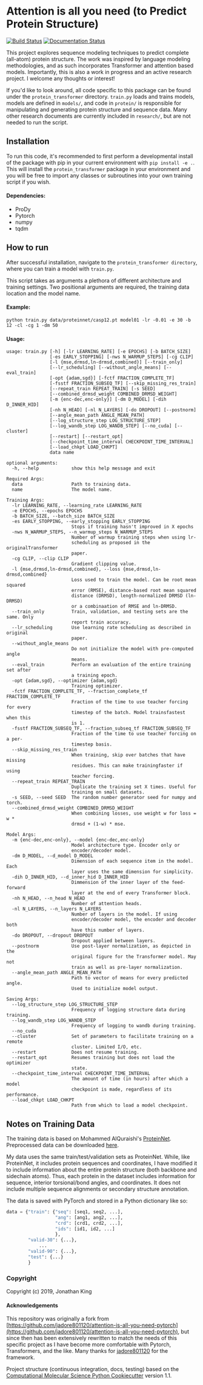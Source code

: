 # Attention is all you need (to Predict Protein Structure)
[//]: # (Badges)
[![Build Status](https://travis-ci.com/jonathanking/protein-transformer.svg?branch=master)](https://travis-ci.com/jonathanking/protein-transformer)
[![Documentation Status](https://readthedocs.org/projects/protein-transformer/badge/?version=latest)](https://protein-transformer.readthedocs.io/en/latest/?badge=latest) 



This project explores sequence modeling techniques to predict complete (all-atom) protein structure. The work was 
inspired by language modeling methodologies, and as such incorporates Transformer and attention based models. 
Importantly, this is also a work in progress and an active research project. I welcome any thoughts or interest! 

If you'd like to look around, all code specific to this package can be found under the `protein_transformer` directory.
`train.py` loads and trains models, models are defined in `models/`, and code in `protein/`
 is responsible for manipulating and generating protein structure and sequence data. Many other research documents are
  currently included in `research/`, but are not needed to run the script.
  
## Installation

To run this code, it's recommended to first perform a developmental install of the package with pip in your current 
environment with `pip install -e .`. This will install the `protein_transformer` package in your environment and you 
will be free to import any classes or subroutines into your own training script if you wish.

#### Dependencies:
* ProDy
* Pytorch
* numpy
* tqdm

## How to run

After successful installation, navigate to the `protein_transformer directory`, where you can train a model with `train.py`.

This script takes as arguments a plethora of different architecture and training settings. Two positional arguments
 are required, the training data location and the model name.

#### Example:
```
python train.py data/proteinnet/casp12.pt model01 -lr -0.01 -e 30 -b 12 -cl -cg 1 -dm 50 
```

#### Usage:
```
usage: train.py [-h] [-lr LEARNING_RATE] [-e EPOCHS] [-b BATCH_SIZE]
                [-es EARLY_STOPPING] [-nws N_WARMUP_STEPS] [-cg CLIP]
                [-l {mse,drmsd,ln-drmsd,combined}] [--train_only]
                [--lr_scheduling] [--without_angle_means] [--eval_train]
                [-opt {adam,sgd}] [-fctf FRACTION_COMPLETE_TF]
                [-fsstf FRACTION_SUBSEQ_TF] [--skip_missing_res_train]
                [--repeat_train REPEAT_TRAIN] [-s SEED]
                [--combined_drmsd_weight COMBINED_DRMSD_WEIGHT]
                [-m {enc-dec,enc-only}] [-dm D_MODEL] [-dih D_INNER_HID]
                [-nh N_HEAD] [-nl N_LAYERS] [-do DROPOUT] [--postnorm]
                [--angle_mean_path ANGLE_MEAN_PATH]
                [--log_structure_step LOG_STRUCTURE_STEP]
                [--log_wandb_step LOG_WANDB_STEP] [--no_cuda] [--cluster]
                [--restart] [--restart_opt]
                [--checkpoint_time_interval CHECKPOINT_TIME_INTERVAL]
                [--load_chkpt LOAD_CHKPT]
                data name

optional arguments:
  -h, --help            show this help message and exit

Required Args:
  data                  Path to training data.
  name                  The model name.

Training Args:
  -lr LEARNING_RATE, --learning_rate LEARNING_RATE
  -e EPOCHS, --epochs EPOCHS
  -b BATCH_SIZE, --batch_size BATCH_SIZE
  -es EARLY_STOPPING, --early_stopping EARLY_STOPPING
                        Stops if training hasn't improved in X epochs
  -nws N_WARMUP_STEPS, --n_warmup_steps N_WARMUP_STEPS
                        Number of warmup training steps when using lr-
                        scheduling as proposed in the originalTransformer
                        paper.
  -cg CLIP, --clip CLIP
                        Gradient clipping value.
  -l {mse,drmsd,ln-drmsd,combined}, --loss {mse,drmsd,ln-drmsd,combined}
                        Loss used to train the model. Can be root mean squared
                        error (RMSE), distance-based root mean squared
                        distance (DRMSD), length-normalized DRMSD (ln-DRMSD)
                        or a combinaation of RMSE and ln-DRMSD.
  --train_only          Train, validation, and testing sets are the same. Only
                        report train accuracy.
  --lr_scheduling       Use learning rate scheduling as described in original
                        paper.
  --without_angle_means
                        Do not initialize the model with pre-computed angle
                        means.
  --eval_train          Perform an evaluation of the entire training set after
                        a training epoch.
  -opt {adam,sgd}, --optimizer {adam,sgd}
                        Training optimizer.
  -fctf FRACTION_COMPLETE_TF, --fraction_complete_tf FRACTION_COMPLETE_TF
                        Fraction of the time to use teacher forcing for every
                        timestep of the batch. Model trainsfastest when this
                        is 1.
  -fsstf FRACTION_SUBSEQ_TF, --fraction_subseq_tf FRACTION_SUBSEQ_TF
                        Fraction of the time to use teacher forcing on a per-
                        timestep basis.
  --skip_missing_res_train
                        When training, skip over batches that have missing
                        residues. This can make trainingfaster if using
                        teacher forcing.
  --repeat_train REPEAT_TRAIN
                        Duplicate the training set X times. Useful for
                        training on small datasets.
  -s SEED, --seed SEED  The random number generator seed for numpy and torch.
  --combined_drmsd_weight COMBINED_DRMSD_WEIGHT
                        When combining losses, use weight w for loss = w *
                        drmsd + (1-w) * mse.

Model Args:
  -m {enc-dec,enc-only}, --model {enc-dec,enc-only}
                        Model architecture type. Encoder only or
                        encoder/decoder model.
  -dm D_MODEL, --d_model D_MODEL
                        Dimension of each sequence item in the model. Each
                        layer uses the same dimension for simplicity.
  -dih D_INNER_HID, --d_inner_hid D_INNER_HID
                        Dimmension of the inner layer of the feed-forward
                        layer at the end of every Transformer block.
  -nh N_HEAD, --n_head N_HEAD
                        Number of attention heads.
  -nl N_LAYERS, --n_layers N_LAYERS
                        Number of layers in the model. If using
                        encoder/decoder model, the encoder and decoder both
                        have this number of layers.
  -do DROPOUT, --dropout DROPOUT
                        Dropout applied between layers.
  --postnorm            Use post-layer normalization, as depicted in the
                        original figure for the Transformer model. May not
                        train as well as pre-layer normalization.
  --angle_mean_path ANGLE_MEAN_PATH
                        Path to vector of means for every predicted angle.
                        Used to initialize model output.

Saving Args:
  --log_structure_step LOG_STRUCTURE_STEP
                        Frequency of logging structure data during training.
  --log_wandb_step LOG_WANDB_STEP
                        Frequency of logging to wandb during training.
  --no_cuda
  --cluster             Set of parameters to facilitate training on a remote
                        cluster. Limited I/O, etc.
  --restart             Does not resume training.
  --restart_opt         Resumes training but does not load the optimizer
                        state.
  --checkpoint_time_interval CHECKPOINT_TIME_INTERVAL
                        The amount of time (in hours) after which a model
                        checkpoint is made, regardless of its performance.
  --load_chkpt LOAD_CHKPT
                        Path from which to load a model checkpoint.

```

## Notes on Training Data

The training data is based on Mohammed AlQuraishi's [ProteinNet](https://github.com/aqlaboratory/proteinnet). Preprocessed data can be downloaded [here](https://pitt.box.com/s/1jc66xcs4ddfi9o2ik8ozozcswen43fh). 

My data uses the same train/test/validation sets as ProteinNet. While, like ProteinNet, it includes protein sequences and coordinates, I have modified it to include information about the entire protein structure (both backbone and sidechain atoms). Thus, each protein in the dataset includes information for sequence, interior torsional/bond angles, and coordinates. It does not include multiple sequence alignments or secondary structure annotation.

The data is saved with PyTorch and stored in a Python dictionary like so:
```python
data = {"train": {"seq": [seq1, seq2, ...],
                  "ang": [ang1, ang2, ...],
                  "crd": [crd1, crd2, ...],
                  "ids": [id1, id2, ...]
                  },
        "valid-30": {...},
            ...
        "valid-90": {...},
        "test": {...}
        }
```


### Copyright

Copyright (c) 2019, Jonathan King


#### Acknowledgements

This repository was originally a fork from [https://github.com/jadore801120/attention-is-all-you-need-pytorch](https://github.com/jadore801120/attention-is-all-you-need-pytorch), but since then has been extensively rewritten to match the needs of this specific project as I have become more comfortable with Pytorch, Transformers, and the like. Many thanks for [jadore801120](https://github.com/jadore801120/) for the framework.
 
Project structure (continuous integration, docs, testing) based on the 
[Computational Molecular Science Python Cookiecutter](https://github.com/molssi/cookiecutter-cms) version 1.1.
